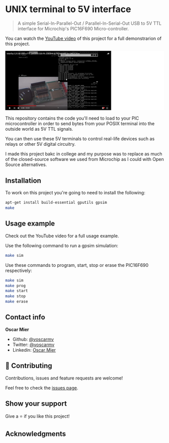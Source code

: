 # UNIX terminal to 5V interface
> A simple Serial-In-Parallel-Out / Parallel-In-Serial-Out USB to 5V TTL interface for Microchip's PIC16F690 Micro-controller.

You can watch the [YouTube video](https://www.youtube.com/watch?v=46WZUcRUPEI) of this project for a full demonstrarion of this project.

[![](header.png)](https://www.youtube.com/watch?v=46WZUcRUPEI)

This repository contains the code you'll need to load to your PIC microcontroller in order to send bytes from your POSIX terminal into the outside world as 5V TTL signals.

You can then use these 5V terminals to control real-life devices such as relays or other 5V digital circuitry.

I made this project bakc in college and my purpose was to replace as much of the closed-source software we used from Microchip as I could with Open Source alternatives.

## Installation

To work on this project you're going to need to install the following:

```sh
apt-get install build-essential gputils gpsim
make
```

## Usage example

Check out the YouTube video for a full usage example.

Use the following command to run a gpsim simulation:

```sh
make sim
```
Use these commands to program, start, stop or erase the PIC16F690 respectively:

```sh
make sim
make prog
make start
make stop
make erase
```

## Contact info

**Oscar Mier**
- Github: [@voscarmv](https://github.com/voscarmv)
- Twitter: [@voscarmv](https://twitter.com/voscarmv)
- Linkedin: [Oscar Mier](https://www.linkedin.com/in/oscar-mier-072984196/) 

## 🤝 Contributing

Contributions, issues and feature requests are welcome!

Feel free to check the [issues page](./issues/).

## Show your support

Give a ⭐️ if you like this project!

## Acknowledgments
